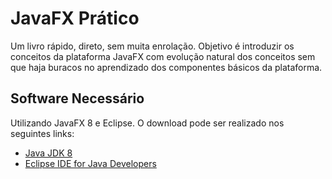 JavaFX Prático
=======

Um livro rápido, direto, sem muita enrolação. Objetivo é introduzir os conceitos da plataforma JavaFX com evolução natural dos conceitos sem que haja buracos no aprendizado dos componentes básicos da plataforma.


## Software Necessário


Utilizando JavaFX 8 e Eclipse. O download pode ser realizado nos seguintes links:

* [Java JDK 8](http://www.oracle.com/technetwork/pt/java/javase/downloads/jdk8-downloads-2133151.html)
* [Eclipse IDE for Java Developers](http://www.eclipse.org/downloads/packages/eclipse-ide-java-developers/mars1)

